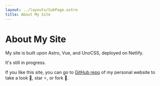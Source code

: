 ```yaml
---
layout: ../layouts/SubPage.astro
title: About My Site
---
```


# <span class="i-lucide-tent-tree mr-6px translate-y-5px hover:translate-0 transition-160"></span> About My Site

My site is built upon <span class="i-logos-astro-icon badge-icon-down"></span> Astro, <span class="i-logos-vue badge-icon-down"></span> Vue, and <span class="i-logos-unocss badge-icon"></span> UnoCSS, deployed on <span class="i-logos-netlify-icon badge-icon"></span> Netlify.

It's still in progress.

If you like this site, you can go to [<span class="i-lucide-github badge-icon-down mr-2px"></span>GitHub repo](https://github.com/zhangzheheng/zzhme) of my personal website to take a look 👀, star ⭐, or fork 🍴.
